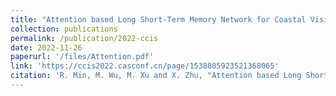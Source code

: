 ```yaml
---
title: "Attention based Long Short-Term Memory Network for Coastal Visibility Forecast"
collection: publications
permalink: /publication/2022-ccis
date: 2022-11-26
paperurl: '/files/Attention.pdf'
link: 'https://ccis2022.casconf.cn/page/1538805923521368065'
citation: 'R. Min, M. Wu, M. Xu and X. Zhu, "Attention based Long Short-Term Memory Network for Coastal Visibility Forecast," 2022 IEEE 8th International Conference on Cloud Computing and Intelligent Systems (CCIS), Chengdu, China, 2022, pp. 420-425, doi: 10.1109/CCIS57298.2022.10016374.'
---
```

